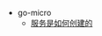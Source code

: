 - go-micro
  - [服务是如何创建的](https://micro.mu/blog/cn/2019/05/23/how-does-go-micro-server-be-bulit.html)
